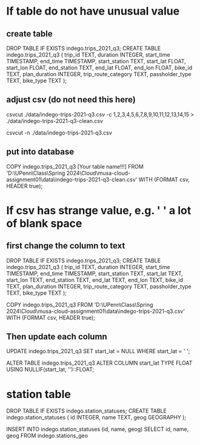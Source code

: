 # If table do not have unusual value
## create table
DROP TABLE IF EXISTS indego.trips_2021_q3;
CREATE TABLE indego.trips_2021_q3
(
  trip_id TEXT,
  duration INTEGER,
  start_time TIMESTAMP,
  end_time TIMESTAMP,
  start_station TEXT,
  start_lat FLOAT,
  start_lon FLOAT,
  end_station TEXT,
  end_lat FLOAT,
  end_lon FLOAT,
  bike_id TEXT,
  plan_duration INTEGER,
  trip_route_category TEXT,
  passholder_type TEXT,
  bike_type TEXT
);

## adjust csv (do not need this here)
csvcut ./data/indego-trips-2021-q3.csv -c 1,2,3,4,5,6,7,8,9,10,11,12,13,14,15 > ./data/indego-trips-2021-q3-clean.csv

csvcut -n ./data/indego-trips-2021-q3.csv

## put into database
COPY indego.trips_2021_q3    [Your table name!!!]
FROM 'D:\UPenn\Class\Spring 2024\Cloud\musa-cloud-assignment01\data\indego-trips-2021-q3-clean.csv'
WITH (FORMAT csv, HEADER true);

# If csv has strange value, e.g. '          ' a lot of blank space
## first change the column to text
DROP TABLE IF EXISTS indego.trips_2021_q3;
CREATE TABLE indego.trips_2021_q3
(
  trip_id TEXT,
  duration INTEGER,
  start_time TIMESTAMP,
  end_time TIMESTAMP,
  start_station TEXT,
  start_lat TEXT,
  start_lon TEXT,
  end_station TEXT,
  end_lat TEXT,
  end_lon TEXT,
  bike_id TEXT,
  plan_duration INTEGER,
  trip_route_category TEXT,
  passholder_type TEXT,
  bike_type TEXT
);

COPY indego.trips_2021_q3
FROM 'D:\UPenn\Class\Spring 2024\Cloud\musa-cloud-assignment01\data\indego-trips-2021-q3.csv'
WITH (FORMAT csv, HEADER true);

## Then update each column
UPDATE indego.trips_2021_q3
SET start_lat = NULL
WHERE start_lat = '          ';

ALTER TABLE indego.trips_2021_q3
ALTER COLUMN start_lat TYPE FLOAT USING NULLIF(start_lat, '')::FLOAT;

# station table
DROP TABLE IF EXISTS indego.station_statuses;
CREATE TABLE indego.station_statuses
(
  id INTEGER,
  name TEXT,
  geog GEOGRAPHY
);

INSERT INTO indego.station_statuses (id, name, geog)
SELECT id, name, geog
FROM indego.stations_geo